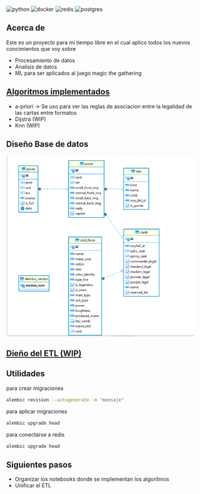 
![python](https://img.shields.io/badge/-python%20-yellow?logo=python) ![docker](https://img.shields.io/badge/-docker%20-black?logo=docker) ![redis](https://img.shields.io/badge/-redis%20-white?logo=redis)
![postgres](https://img.shields.io/badge/-postgres%20-blue?logo=postgresql&logoColor=white)

## Acerca de 

Este es un proyecto para mi tiempo libre en el cual aplico todos los nuevos concimientos que voy  sobre 
- Procesamiento de datos
- Analisis de datos 
- ML
para ser aplicados al juego magic the gathering


## [Algoritmos implementados](/algorithms/)
- a-priori -> Se uso para ver las reglas de asociacion entre la legalidad de las cartas entre formatos
- Dijstra (WIP)
- Knn (WIP)

## Diseño Base de datos
![bd](/doc/BD_design.png)
## [Dieño del ETL (WIP)](/data/ETL/)
## Utilidades

para crear migraciones
```sh
alembic revision --autogenerate -m "mensaje"
```

para aplicar migraciones
```sh
alembic upgrade head
```

para conectarse a redis
```sh
alembic upgrade head
```

## Siguientes pasos
- Organizar los notebooks donde se implementan los algoritmos
- Unificar el ETL

